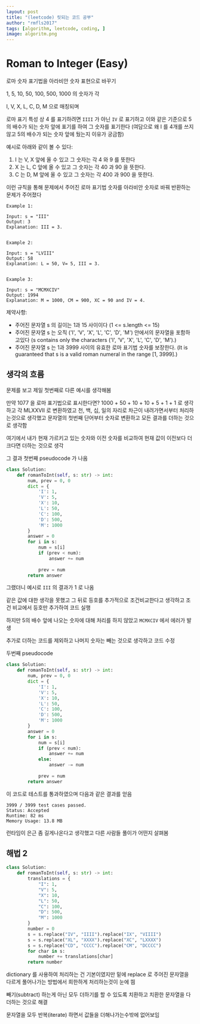 ```yaml
---
layout: post
title: "(leetcode) 릿되는 코드 공부"
author: "rmfls2017"
tags: [algorithm, leetcode, coding, ]
image: algoritm.png
---
```


# Roman to Integer (Easy)

로마 숫자 표기법을 아라비안 숫자 표현으로 바꾸기

1, 5, 10, 50, 100, 500, 1000 의 숫자가 각

I, V, X, L, C, D, M 으로 매칭되며

로마 표기 특성 상 4 를 표기하려면 `IIII` 가 아닌 `IV` 로 표기하고 이와 같은 기준으로 5의 배수가 되는 숫자 앞에 표기를 하여 그 숫자를 표기한다 (여담으로 왜 I 를 4개를 쓰지않고 5의 배수가 되는 숫자 앞에 뒀는지 이유가 궁금함)

예시로 아래와 같이 볼 수 있다:

1. I 는 V, X 앞에 올 수 있고 그 숫자는 각 4 와 9 를 뜻한다
2. X 는 L, C 앞에 올 수 있고 그 숫자는 각 40 과 90 을 뜻한다.
3. C 는 D, M 앞에 올 수 있고 그 숫자는 각 400 과 900 을 뜻한다.

이런 규칙을 통해 문제에서 주어진 로마 표기법 숫자를 아라비안 숫자로 바꿔 반환하는 문제가 주어졌다

```
Example 1:

Input: s = "III"
Output: 3
Explanation: III = 3.


Example 2:

Input: s = "LVIII"
Output: 58
Explanation: L = 50, V= 5, III = 3.


Example 3:

Input: s = "MCMXCIV"
Output: 1994
Explanation: M = 1000, CM = 900, XC = 90 and IV = 4.
```


제약사항:

* 주어진 문자열 s 의 길이는 1과 15 사이이다 (1 <= s.length <= 15)
* 주어진 문자열 s 는 오직 ('I', 'V', 'X', 'L', 'C', 'D', 'M') 안에서의 문자열을 포함하고있다 (s contains only the characters ('I', 'V', 'X', 'L', 'C', 'D', 'M').)
* 주어진 문자열 s 는 1과 3999 사이의 유효한 로마 표기법 숫자를 보장한다. (It is guaranteed that s is a valid roman numeral in the range [1, 3999].)

## 생각의 흐름

문제를 보고 제일 첫번째로 다른 예시를 생각해봄

만약 1077 을 로마 표기법으로 표시한다면? 1000 + 50 + 10 + 10 + 5 + 1 + 1 로 생각하고 각 MLXXVII 로 변환하였고 천, 백, 십, 일의 자리로 차근이 내려가면서부터 처리하는것으로 생각했고 문자열의 첫번째 단어부터 숫자로 변환하고 모든 결과를 더하는 것으로 생각함

여기에서 내가 현재 가르키고 있는 숫자와 이전 숫자를 비교하여 현재 값이 이전보다 더 크다면 더하는 것으로 생각

그 결과 첫번째 pseudocode 가 나옴

```python
class Solution:
    def romanToInt(self, s: str) -> int:
        num, prev = 0, 0
        dict = {
            'I': 1,
            'V': 5,
            'X': 10,
            'L': 50,
            'C': 100,
            'D': 500,
            'M': 1000
        }
        answer = 0
        for i in s:
            num = s[i]
            if (prev < num):
                answer += num
            
            prev = num
        return answer
```

그랬더니 예시로 `III` 의 결과가 1 로 나옴

같은 값에 대한 생각을 못했고 그 뒤로 등호를 추가적으로 조건비교한다고 생각하고 조건 비교에서 등호만 추가하여 코드 실행

하지만 5의 배수 앞에 나오는 숫자에 대해 처리를 하지 않았고 `MCMXCIV` 에서 에러가 발생

추가로 더하는 코드를 제외하고 나머지 숫자는 빼는 것으로 생각하고 코드 수정

두번째 pseudocode

```python
class Solution:
    def romanToInt(self, s: str) -> int:
        num, prev = 0, 0
        dict = {
            'I': 1,
            'V': 5,
            'X': 10,
            'L': 50,
            'C': 100,
            'D': 500,
            'M': 1000
        }
        answer = 0
        for i in s:
            num = s[i]
            if (prev < num):
                answer += num
            else:
                answer -= num
            
            prev = num
        return answer
```

이 코드로 테스트를 통과하였으며 다음과 같은 결과를 얻음

```
3999 / 3999 test cases passed.
Status: Accepted
Runtime: 82 ms
Memory Usage: 13.8 MB
```

런타임이 은근 좀 길게나온다고 생각했고 다른 사람들 풀이가 어떤지 살펴봄

## 해법 2

```python
class Solution:
    def romanToInt(self, s: str) -> int:
        translations = {
            "I": 1,
            "V": 5,
            "X": 10,
            "L": 50,
            "C": 100,
            "D": 500,
            "M": 1000
        }
        number = 0
        s = s.replace("IV", "IIII").replace("IX", "VIIII")
        s = s.replace("XL", "XXXX").replace("XC", "LXXXX")
        s = s.replace("CD", "CCCC").replace("CM", "DCCCC")
        for char in s:
            number += translations[char]
        return number
```

dictionary 를 사용하여 처리하는 건 기본이였지만 밑에 replace 로 주어진 문자열을 다르게 풀어나가는 방법에서 희한하게 처리하는것이 눈에 띔

빼기(subtract) 하는게 아닌 모두 더하기를 할 수 있도록 치환하고 치환한 문자열을 다 더하는 것으로 해결

문자열을 모두 반복(iterate) 하면서 값들을 더해나가는수밖에 없어보임

